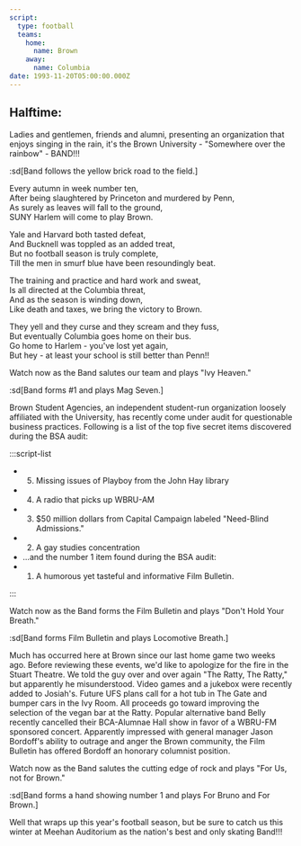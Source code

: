 ```yaml
---
script:
  type: football
  teams:
    home:
      name: Brown
    away:
      name: Columbia
date: 1993-11-20T05:00:00.000Z
---
```


## Halftime:

Ladies and gentlemen, friends and alumni, presenting an organization that enjoys singing in the rain, it's the Brown University - "Somewhere over the rainbow" - BAND!!!

:sd[Band follows the yellow brick road to the field.]

Every autumn in week number ten,<br> After being slaughtered by Princeton and murdered by Penn,<br> As surely as leaves will fall to the ground,<br> SUNY Harlem will come to play Brown.

Yale and Harvard both tasted defeat,<br> And Bucknell was toppled as an added treat,<br> But no football season is truly complete,<br> Till the men in smurf blue have been resoundingly beat.

The training and practice and hard work and sweat,<br> Is all directed at the Columbia threat,<br> And as the season is winding down,<br> Like death and taxes, we bring the victory to Brown.

They yell and they curse and they scream and they fuss,<br> But eventually Columbia goes home on their bus.<br> Go home to Harlem - you've lost yet again,<br> But hey - at least your school is still better than Penn!!

Watch now as the Band salutes our team and plays "Ivy Heaven."

:sd[Band forms #1 and plays Mag Seven.]

Brown Student Agencies, an independent student-run organization loosely affiliated with the University, has recently come under audit for questionable business practices. Following is a list of the top five secret items discovered during the BSA audit:

:::script-list

- 5. Missing issues of Playboy from the John Hay library
- 4. A radio that picks up WBRU-AM
- 3. $50 million dollars from Capital Campaign labeled "Need-Blind Admissions."
- 2. A gay studies concentration
- ...and the number 1 item found during the BSA audit:
- 1. A humorous yet tasteful and informative Film Bulletin.

:::

Watch now as the Band forms the Film Bulletin and plays "Don't Hold Your Breath."

:sd[Band forms Film Bulletin and plays Locomotive Breath.]

Much has occurred here at Brown since our last home game two weeks ago. Before reviewing these events, we'd like to apologize for the fire in the Stuart Theatre. We told the guy over and over again "The Ratty, The Ratty," but apparently he misunderstood. Video games and a jukebox were recently added to Josiah's. Future UFS plans call for a hot tub in The Gate and bumper cars in the Ivy Room. All proceeds go toward improving the selection of the vegan bar at the Ratty. Popular alternative band Belly recently cancelled their BCA-Alumnae Hall show in favor of a WBRU-FM sponsored concert. Apparently impressed with general manager Jason Bordoff's ability to outrage and anger the Brown community, the Film Bulletin has offered Bordoff an honorary columnist position.

Watch now as the Band salutes the cutting edge of rock and plays "For Us, not for Brown."

:sd[Band forms a hand showing number 1 and plays For Bruno and For Brown.]

Well that wraps up this year's football season, but be sure to catch us this winter at Meehan Auditorium as the nation's best and only skating Band!!!
